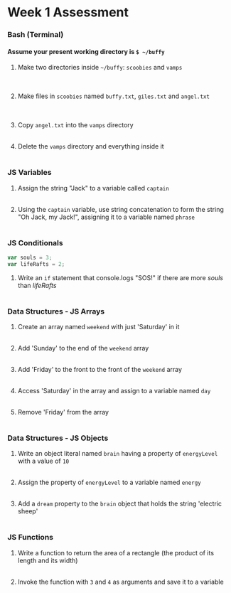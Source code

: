 # Week 1 Assessment

### Bash (Terminal)

#### Assume your present working directory is `$ ~/buffy`

1. Make two directories inside `~/buffy`: `scoobies` and `vamps`
<br><br><br>

2. Make files in `scoobies` named `buffy.txt`, `giles.txt` and `angel.txt`
<br><br><br>

3. Copy `angel.txt` into the `vamps` directory
<br><br>

4. Delete the `vamps` directory and everything inside it
<br><br>

### JS Variables

1. Assign the string "Jack" to a variable called `captain`
<br><br>

2. Using the `captain` variable, use string concatenation to form the string "Oh Jack, my Jack!", assigning it to a variable named `phrase`
<br><br>


### JS Conditionals
```js
var souls = 3;
var lifeRafts = 2;
```

1. Write an `if` statement that console.logs "SOS!" if there are more _souls_ than _lifeRafts_
<br><br>


### Data Structures - JS Arrays

1. Create an array named `weekend` with just 'Saturday' in it
<br><br>

2. Add 'Sunday' to the end of the `weekend` array
<br><br>

3. Add 'Friday' to the front to the front of the `weekend` array
<br><br>

4. Access 'Saturday' in the array and assign to a variable named `day`
<br><br>

5. Remove 'Friday' from the array
<br><br>

### Data Structures - JS Objects

1. Write an object literal named `brain` having a property of `energyLevel` with a value of `10`
<br><br>

2. Assign the property of `energyLevel` to a variable named `energy`
<br><br>

3. Add a `dream` property to the `brain` object that holds the string  'electric sheep'
<br><br>

### JS Functions

1. Write a function to return the area of a rectangle (the product of its length and its width)
<br><br>

2. Invoke the function with `3` and `4` as arguments and save it to a variable
<br><br>